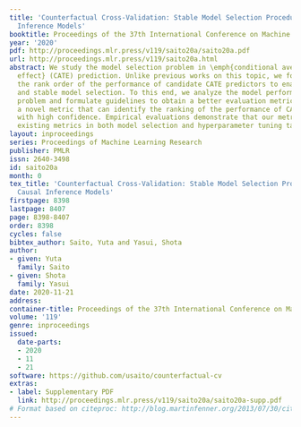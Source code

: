 ```yaml
---
title: 'Counterfactual Cross-Validation: Stable Model Selection Procedure for Causal
  Inference Models'
booktitle: Proceedings of the 37th International Conference on Machine Learning
year: '2020'
pdf: http://proceedings.mlr.press/v119/saito20a/saito20a.pdf
url: http://proceedings.mlr.press/v119/saito20a.html
abstract: We study the model selection problem in \emph{conditional average treatment
  effect} (CATE) prediction. Unlike previous works on this topic, we focus on preserving
  the rank order of the performance of candidate CATE predictors to enable accurate
  and stable model selection. To this end, we analyze the model performance ranking
  problem and formulate guidelines to obtain a better evaluation metric. We then propose
  a novel metric that can identify the ranking of the performance of CATE predictors
  with high confidence. Empirical evaluations demonstrate that our metric outperforms
  existing metrics in both model selection and hyperparameter tuning tasks.
layout: inproceedings
series: Proceedings of Machine Learning Research
publisher: PMLR
issn: 2640-3498
id: saito20a
month: 0
tex_title: 'Counterfactual Cross-Validation: Stable Model Selection Procedure for
  Causal Inference Models'
firstpage: 8398
lastpage: 8407
page: 8398-8407
order: 8398
cycles: false
bibtex_author: Saito, Yuta and Yasui, Shota
author:
- given: Yuta
  family: Saito
- given: Shota
  family: Yasui
date: 2020-11-21
address: 
container-title: Proceedings of the 37th International Conference on Machine Learning
volume: '119'
genre: inproceedings
issued:
  date-parts:
  - 2020
  - 11
  - 21
software: https://github.com/usaito/counterfactual-cv
extras:
- label: Supplementary PDF
  link: http://proceedings.mlr.press/v119/saito20a/saito20a-supp.pdf
# Format based on citeproc: http://blog.martinfenner.org/2013/07/30/citeproc-yaml-for-bibliographies/
---
```

